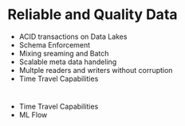 # Reliable and Quality Data
* ACID transactions on Data Lakes
* Schema Enforcement
* Mixing sreaming and Batch
* Scalable meta data handeling
* Multple readers and writers without corruption
* Time Travel Capabilities

# 
* Time Travel Capabilities
* ML Flow

    